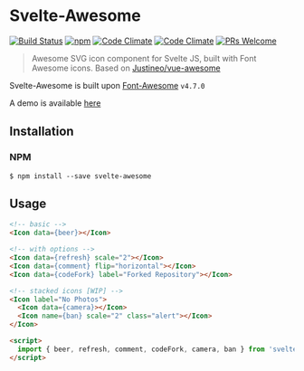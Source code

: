 # Svelte-Awesome
[![Build Status](https://semaphoreci.com/api/v1/robbrazier/svelte-awesome/branches/master/shields_badge.svg)](https://semaphoreci.com/robbrazier/svelte-awesome)
[![npm](https://img.shields.io/npm/v/svelte-awesome.svg)](https://www.npmjs.com/package/svelte-awesome)
[![Code Climate](https://img.shields.io/codeclimate/maintainability/RobBrazier/svelte-awesome.svg)](https://codeclimate.com/github/RobBrazier/svelte-awesome/maintainability)
[![Code Climate](https://img.shields.io/codeclimate/c/RobBrazier/svelte-awesome.svg)](https://codeclimate.com/github/RobBrazier/svelte-awesome/test_coverage)
[![PRs Welcome](https://img.shields.io/badge/PRs-welcome-brightgreen.svg)](http://makeapullrequest.com)

> Awesome SVG icon component for Svelte JS, built with Font Awesome icons. Based on [Justineo/vue-awesome][vue-awesome]

Svelte-Awesome is built upon [Font-Awesome][font-awesome] `v4.7.0`

A demo is available [here][demo]

[vue-awesome]: https://github.com/Justineo/vue-awesome
[font-awesome]: https://github.com/FortAwesome/Font-Awesome
[demo]: https://robbrazier.github.io/svelte-awesome

## Installation
### NPM
```
$ npm install --save svelte-awesome
```

## Usage
```html
<!-- basic -->
<Icon data={beer}></Icon>

<!-- with options -->
<Icon data={refresh} scale="2"></Icon>
<Icon data={comment} flip="horizontal"></Icon>
<Icon data={codeFork} label="Forked Repository"></Icon>

<!-- stacked icons [WIP] -->
<Icon label="No Photos">
  <Icon data={camera}></Icon>
  <Icon name={ban} scale="2" class="alert"></Icon>
</Icon>

<script>
  import { beer, refresh, comment, codeFork, camera, ban } from 'svelte-awesome/icons';
</script>
```
